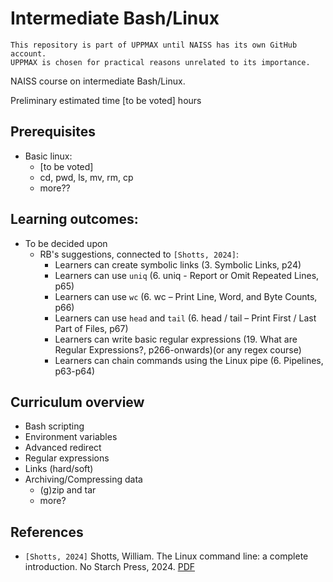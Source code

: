 # Intermediate Bash/Linux

```text
This repository is part of UPPMAX until NAISS has its own GitHub account.
UPPMAX is chosen for practical reasons unrelated to its importance.
```

NAISS course on intermediate Bash/Linux.

Preliminary estimated time [to be voted] hours

## Prerequisites

- Basic linux:
    - [to be voted]
   - cd, pwd, ls, mv, rm, cp
   - more??

## Learning outcomes:

- To be decided upon
    - RB's suggestions, connected to `[Shotts, 2024]`:
        - Learners can create symbolic links (3. Symbolic Links, p24)
        - Learners can use `uniq` (6. uniq - Report or Omit Repeated Lines, p65)
        - Learners can use `wc` (6. wc – Print Line, Word, and Byte Counts, p66)
        - Learners can use `head` and `tail` (6. head / tail – Print First / Last Part of Files, p67)
        - Learners can write basic regular expressions (19. What are Regular Expressions?, p266-onwards)(or any regex course)
        - Learners can chain commands using the Linux pipe (6. Pipelines, p63-p64)

## Curriculum overview

- Bash scripting 
- Environment variables 
- Advanced redirect 
- Regular expressions 
- Links (hard/soft) 
- Archiving/Compressing data
    - (g)zip and tar
    - more?

## References

- `[Shotts, 2024]` Shotts, William. The Linux command line: a complete introduction. No Starch Press, 2024. [PDF](the_linux_command_line.pdf)
